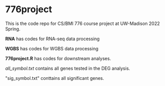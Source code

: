 # 776project

This is the code repo for CS/BMI 776 course project at UW-Madison 2022 Spring.

**RNA** has codes for RNA-seq data processing

**WGBS** has codes for WGBS data processing

**776project.R** has codes for downstream analyses.

*all_symbol.txt* contains all genes tested in the DEG analysis.

"sig_symbol.txt" conttains all significant genes.
